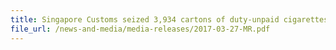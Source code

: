 ```yaml
---
title: Singapore Customs seized 3,934 cartons of duty-unpaid cigarettes from two related operations on the same day 
file_url: /news-and-media/media-releases/2017-03-27-MR.pdf
---
```


